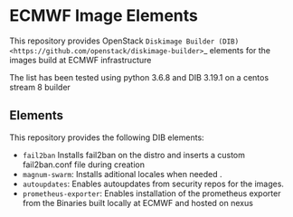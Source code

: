 
# ECMWF Image Elements

This repository provides OpenStack `Diskimage Builder (DIB)
<https://github.com/openstack/diskimage-builder>`_ elements for the images build at ECMWF infrastructure

The list has been tested using python 3.6.8 and DIB 3.19.1 
on a centos stream 8 builder

## Elements

This repository provides the following DIB elements:

* ``fail2ban`` Installs fail2ban on the distro and inserts a custom fail2ban.conf file during creation
* ``magnum-swarm``: Installs aditional locales when needed .
* ``autoupdates``: Enables autoupdates from security repos for the images.
* ``prometheus-exporter``: Enables installation of the prometheus exporter from the Binaries built locally at ECMWF and hosted on nexus

